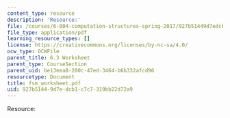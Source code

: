 ```yaml
---
content_type: resource
description: 'Resource:'
file: /courses/6-004-computation-structures-spring-2017/927b51449d7edcb1c7c7319bb22d72a9_fsm_worksheet.pdf
file_type: application/pdf
learning_resource_types: []
license: https://creativecommons.org/licenses/by-nc-sa/4.0/
ocw_type: OCWFile
parent_title: 6.3 Worksheet
parent_type: CourseSection
parent_uid: be13eea8-200c-47ed-3464-b6b332afcd96
resourcetype: Document
title: fsm_worksheet.pdf
uid: 927b5144-9d7e-dcb1-c7c7-319bb22d72a9
---
```

Resource: